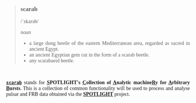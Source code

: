 <!--Just to prettify the display in my Markdown preview window.-->
<div style="font-family: JetBrainsMono Nerd Font">
<div align="justify">

> ### **scarab**
>
> /ˈskarəb/
>
> *noun*
> * a large dung beetle of the eastern Mediterranean area, regarded as sacred in ancient Egypt.
> * an ancient Egyptian gem cut in the form of a scarab beetle.
> * any scarabaeid beetle.

<br/>

[**`scarab`**][scarab] stands for **<u>S</u>POTLIGHT's <u>C</u>ollection of <u>A</u>nalytic machine<u>R</u>y for <u>A</u>rbitrary <u>B</u>ursts**. This is a collection of common functionality will be used to process and analyse pulsar and FRB data obtained via the [**SPOTLIGHT**][spotlight] project.

</div>
</div>

[scarab]: https://github.com/astrogewgaw/scarab
[spotlight]: https://spotlight.ncra.tifr.res.in
